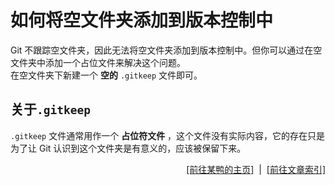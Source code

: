 # 如何将空文件夹添加到版本控制中
Git 不跟踪空文件夹，因此无法将空文件夹添加到版本控制中。但你可以通过在空文件夹中添加一个占位文件来解决这个问题。  
在空文件夹下新建一个 **空的** `.gitkeep` 文件即可。  

## 关于`.gitkeep`
`.gitkeep` 文件通常用作一个 **占位符文件** ，这个文件没有实际内容，它的存在只是为了让 Git 认识到这个文件夹是有意义的，应该被保留下来。  

<div style="text-align: right;">
    <a href="https://duckduckstudio.github.io/yazicbs.github.io/" target="_blank">[前往某鸭的主页]</a>
    &nbsp;|&nbsp;
    <a href="https://duckduckstudio.github.io/yazicbs.github.io/Articles/Articles/" target="_blank">[前往文章索引]</a>
</div>
